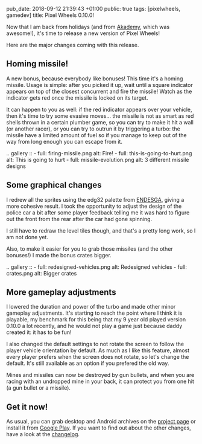 pub_date: 2018-09-12 21:39:43 +01:00
public: true
tags: [pixelwheels, gamedev]
title: Pixel Wheels 0.10.0!


Now that I am back from holidays (and from [Akademy][], which was awesome!), it's time to release a new version of Pixel Wheels!

[Akademy]: ../i-am-going-to-akademy

Here are the major changes coming with this release.

<!-- break -->

## Homing missile!

A new bonus, because everybody like bonuses! This time it's a homing missile. Usage is simple: after you picked it up, wait until a square indicator appears on top of the closest concurrent and fire the missile! Watch as the indicator gets red once the missile is locked on its target.

It can happen to you as well: if the red indicator appears over your vehicle, then it's time to try some evasive moves... the missile is not as smart as red shells thrown in a certain plumber game, so you can try to make it hit a wall (or another racer), or you can try to outrun it by triggering a turbo: the missile have a limited amount of fuel so if you manage to keep out of the way from long enough you can escape from it.

.. gallery ::
    - full: firing-missile.png
      alt: Fire!
    - full: this-is-going-to-hurt.png
      alt: This is going to hurt
    - full: missile-evolution.png
      alt: 3 different missile designs

## Some graphical changes

I redrew all the sprites using the edg32 palette from [ENDESGA][], giving a more cohesive result. I took the opportunity to adjust the design of the police car a bit after some player feedback telling me it was hard to figure out the front from the rear after the car had gone spinning.

I still have to redraw the level tiles though, and that's a pretty long work, so I am not done yet.

Also, to make it easier for you to grab those missiles (and the other bonuses!) I made the bonus crates bigger.

[ENDESGA]: https://twitter.com/ENDESGA

.. gallery ::
    - full: redesigned-vehicles.png
      alt: Redesigned vehicles
    - full: crates.png
      alt: Bigger crates

## More gameplay adjustments

I lowered the duration and power of the turbo and made other minor gameplay adjustments. It's starting to reach the point where I think it is playable, my benchmark for this being that my 9 year old played version 0.10.0 a lot recently, and he would not play a game just because daddy created it: it has to be fun!

I also changed the default settings to not rotate the screen to follow the player vehicle orientation by default. As much as I like this feature, almost every player prefers when the screen does not rotate, so let's change the default. It's still available as an option if you prefered the old way.

Mines and missiles can now be destroyed by gun bullets, and when you are racing with an undropped mine in your back, it can protect you from one hit (a gun bullet or a missile).

## Get it now!

As usual, you can grab desktop and Android archives on the [project page][pw] or install it from [Google Play][gp]. If you want to find out about the other changes, have a look at the [changelog][].

[pw]: /projects/pixelwheels
[gp]: https://play.google.com/apps/testing/com.agateau.tinywheels.android
[changelog]: https://github.com/agateau/pixelwheels/blob/0.10.0/CHANGELOG.md
